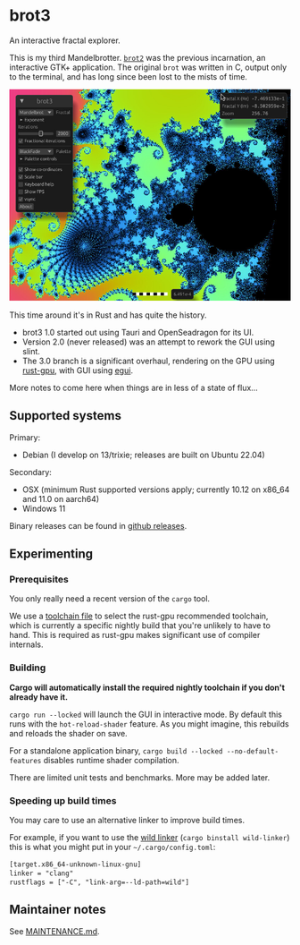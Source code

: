 # brot3

An interactive fractal explorer.

This is my third Mandelbrotter.
[`brot2`](https://github.com/crazyscot/brot2) was the previous incarnation, an interactive GTK+ application.
The original `brot` was written in C, output only to the terminal, and has long since been lost to the mists of time.

![A screenshot of the brot3 window showing a zoom into the Mandelbrot set.](brot3c.jpg)

This time around it's in Rust and has quite the history.

- brot3 1.0 started out using Tauri and OpenSeadragon for its UI.
- Version 2.0 (never released) was an attempt to rework the GUI using slint.
- The 3.0 branch is a significant overhaul, rendering on the GPU using [rust-gpu](https://github.com/rust-gpu/rust-gpu), with GUI using [egui](https://crates.io/crates/egui).

More notes to come here when things are in less of a state of flux...

## Supported systems

Primary:

- Debian (I develop on 13/trixie; releases are built on Ubuntu 22.04)

Secondary:

- OSX (minimum Rust supported versions apply; currently 10.12 on x86_64 and 11.0 on aarch64)
- Windows 11

Binary releases can be found in [github releases](https://github.com/crazyscot/brot3/releases/).

## Experimenting

### Prerequisites

You only really need a recent version of the `cargo` tool.

We use a [toolchain file](rust-toolchain.toml) to select the rust-gpu recommended toolchain, which is currently a specific nightly build that you're unlikely to have to hand. This is required as rust-gpu makes significant use of compiler internals.

### Building

**Cargo will automatically install the required nightly toolchain if you don't already have it.**

`cargo run --locked` will launch the GUI in interactive mode. By default this runs with the `hot-reload-shader` feature. As you might imagine, this rebuilds and reloads the shader on save.

For a standalone application binary, `cargo build --locked --no-default-features` disables runtime shader compilation.

There are limited unit tests and benchmarks. More may be added later.

### Speeding up build times

You may care to use an alternative linker to improve build times.

For example, if you want to use the [wild linker](https://github.com/davidlattimore/wild) (`cargo binstall wild-linker`) this is what you might put in your `~/.cargo/config.toml`:

```
[target.x86_64-unknown-linux-gnu]
linker = "clang"
rustflags = ["-C", "link-arg=--ld-path=wild"]
```

## Maintainer notes

See [MAINTENANCE.md](MAINTENANCE.md).
